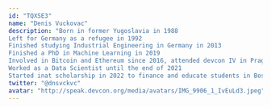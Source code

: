 ```yaml
---
id: "TQXSE3"
name: "Denis Vuckovac"
description: "Born in former Yugoslavia in 1988
Left for Germany as a refugee in 1992
Finished studying Industrial Engineering in Germany in 2013
Finished a PhD in Machine Learning in 2019
Involved in Bitcoin and Ethereum since 2016, attended devcon IV in Prague in 2018
Worked as a Data Scientist until the end of 2021
Started inat scholarship in 2022 to finance and educate students in Bosnia and Hercegovina"
twitter: "@dnsvckvc"
avatar: "http://speak.devcon.org/media/avatars/IMG_9906_1_IvEuLd3.jpeg"
---
```

